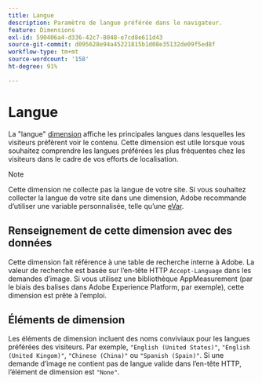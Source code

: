 ```yaml
---
title: Langue
description: Paramètre de langue préférée dans le navigateur.
feature: Dimensions
exl-id: 590406a4-d336-42c7-8048-e7cd8e611d43
source-git-commit: d095628e94a45221815b1d08e35132de09f5ed8f
workflow-type: tm+mt
source-wordcount: '158'
ht-degree: 91%

---
```


# Langue

La &quot;langue&quot; [dimension](overview.md) affiche les principales langues dans lesquelles les visiteurs préfèrent voir le contenu. Cette dimension est utile lorsque vous souhaitez comprendre les langues préférées les plus fréquentes chez les visiteurs dans le cadre de vos efforts de localisation.

>[!NOTE]
>
>Cette dimension ne collecte pas la langue de votre site. Si vous souhaitez collecter la langue de votre site dans une dimension, Adobe recommande d’utiliser une variable personnalisée, telle qu’une [eVar](evar.md).

## Renseignement de cette dimension avec des données

Cette dimension fait référence à une table de recherche interne à Adobe. La valeur de recherche est basée sur l’en-tête HTTP `Accept-Language` dans les demandes d’image. Si vous utilisez une bibliothèque AppMeasurement (par le biais des balises dans Adobe Experience Platform, par exemple), cette dimension est prête à l’emploi.

## Éléments de dimension

Les éléments de dimension incluent des noms conviviaux pour les langues préférées des visiteurs. Par exemple, `"English (United States)"`, `"English (United Kingom)"`, `"Chinese (China)"` ou `"Spanish (Spain)"`. Si une demande d’image ne contient pas de langue valide dans l’en-tête HTTP, l’élément de dimension est `"None"`.
